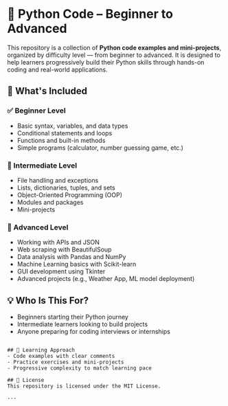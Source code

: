 
# 🐍 Python Code – Beginner to Advanced

This repository is a collection of **Python code examples and mini-projects**, organized by difficulty level — from beginner to advanced. It is designed to help learners progressively build their Python skills through hands-on coding and real-world applications.

## 📘 What's Included

### ✅ Beginner Level
- Basic syntax, variables, and data types
- Conditional statements and loops
- Functions and built-in methods
- Simple programs (calculator, number guessing game, etc.)

### 🧰 Intermediate Level
- File handling and exceptions
- Lists, dictionaries, tuples, and sets
- Object-Oriented Programming (OOP)
- Modules and packages
- Mini-projects 

### 🚀 Advanced Level
- Working with APIs and JSON
- Web scraping with BeautifulSoup
- Data analysis with Pandas and NumPy
- Machine Learning basics with Scikit-learn
- GUI development using Tkinter
- Advanced projects (e.g., Weather App, ML model deployment)

## 💡 Who Is This For?
- Beginners starting their Python journey
- Intermediate learners looking to build projects
- Anyone preparing for coding interviews or internships


```

## 🧠 Learning Approach
- Code examples with clear comments
- Practice exercises and mini-projects
- Progressive complexity to match learning pace

## 📄 License
This repository is licensed under the MIT License.

---


